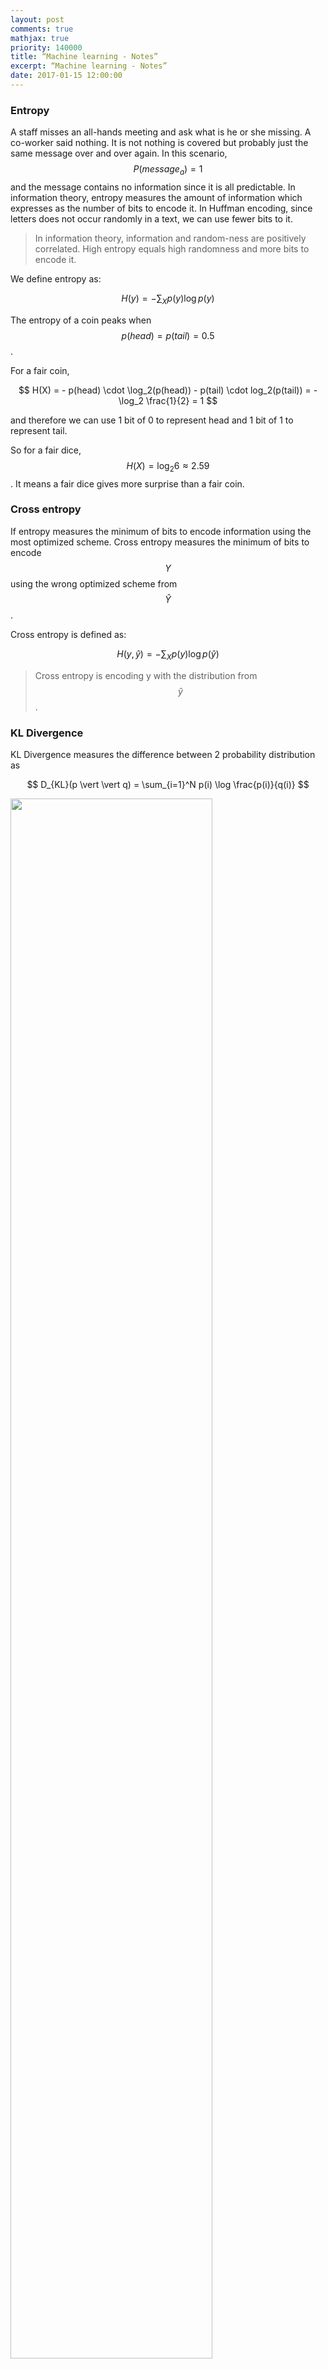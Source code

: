 ```yaml
---
layout: post
comments: true
mathjax: true
priority: 140000
title: “Machine learning - Notes”
excerpt: “Machine learning - Notes”
date: 2017-01-15 12:00:00
---
```


### Entropy

A staff misses an all-hands meeting and ask what is he or she missing. A co-worker said nothing. It is not nothing is covered but probably just the same message over and over again. In this scenario, $$P(message_a)=1$$ and the message contains no information since it is all predictable. In information theory, entropy measures the amount of information which expresses as the number of bits to encode it. In Huffman encoding, since letters does not occur randomly in a text, we can use fewer bits to it.

> In information theory, information and random-ness are positively correlated. High entropy equals high randomness and more bits to encode it.

We define entropy as:

$$
H(y) = - \sum_X p(y) \log p(y)
$$

The entropy of a coin peaks when $$p(head)=p(tail)=0.5$$. 

For a fair coin, 

$$ H(X) = - p(head) \cdot \log_2(p(head)) - p(tail) \cdot log_2(p(tail)) =  - \log_2 \frac{1}{2} = 1 $$ 

and therefore we can use 1 bit of 0 to represent head and 1 bit of 1 to represent tail.

So for a fair dice, $$ H(X) = \log_2 6 \approx 2.59 $$. It means a fair dice gives more surprise than a fair coin.

### Cross entropy

If entropy measures the minimum of bits to encode information using the most optimized scheme. Cross entropy measures the minimum of bits to encode $$Y$$ using the wrong optimized scheme from $$\hat{Y}$$.

Cross entropy is defined as:

$$
H(y, \hat{y}) = - \sum_X p(y) \log p(\hat{y})
$$

> Cross entropy is encoding y with the distribution from $$\hat{y}$$.

### KL Divergence

KL Divergence measures the difference between 2 probability distribution as

$$
D_{KL}(p \vert \vert q) = \sum_{i=1}^N p(i) \log \frac{p(i)}{q(i)} 
$$

<div class="imgcap">
<img src="/assets/ml/kl.png" style="border:none;width:80%">
</div>
Diagram source Wikipedia.

Recall:

$$
\begin{split}
H(p) & = - \sum p \log p \\
H(p, q) & = - \sum p \log q \\
D_{KL}(p \vert \vert q) & = \sum p \log \frac{p}{q} \\
\end{split}
$$

Compute cross entropy:

$$
\begin{split}
H(p, q) & = - \sum p \log q \\
   & = - \sum p \log p + \sum p \log p - \sum p \log q \\
   & = H(p) + \sum p \log \frac{p}{q} \\
   & = H(p) + D_{KL}(p \vert \vert q) 		 
\end{split}
$$

So cross entropy is the sum of entropy and KL-divergence.

$$
\begin{split}
H(p, q) & =  H(p) + D_{KL}(p \vert \vert q) 		 
\end{split}
$$


### Maximum Likelihood Estimation

Maximum Likelihood Estimation (MLE) is the same as minimize KL Divergence:

$$
\begin{split}
\hat\theta & = \arg\max_{\theta} \prod^N_{i=1} p(x_i \vert \theta ) \\
& = \arg\max_{\theta} \sum^N_{i=1} \log p(x_i \vert \theta ) \\
& = \arg\max_{\theta} \frac{1}{N} \sum^N_{i=1} \log p(x_i \vert \theta ) - \frac{1}{N} \sum^N_{i=1} \log p(x_i \vert \theta_0 ) \\
& = \arg\max_{\theta} \sum^N_{i=1} \log \frac {p(x_i \vert \theta )}{p(x_i \vert \theta_0 )} \\
& = \arg\max_{\theta} \sum_{x_i \in X} P(x_i \vert \theta_0) \log \frac {p(x_i \vert \theta )}{p(x_i \vert 
\theta_0 )} \\
& \implies \arg\min_{\theta}  D_{KL}(P(x_i \vert \theta_0) \vert \vert P(x_i \vert \theta)) \\
\end{split}
$$

which $$\theta_0$$ is the ground truth.

$$
\begin{split}
\hat\theta & = \arg\max_{\theta} \sum_{x_i \in X} P(x_i \vert \theta_0) \log \frac {p(x_i \vert \theta )}{p(x_i \vert \theta_0 )} \\
& = \arg\min_{\theta} \sum_{x_i \in X} P(x_i \vert \theta_0) \log p(x_i \vert \theta_0 ) -  P(x_i \vert \theta_0) \log p(x_i \vert \theta ) \\ 
& \implies \arg\min_{\theta} H(real world) - H(model)\\
\end{split}
$$

### Bias and variance

There are two sources of error. The variance is error sensitivity to small changes in the training set. It is often the result of overfitting: powerful model but not enough data. On the other hand, bias happens when the model is not powerful enough to make accurate prediction (underfitting). Usually a high variance but low bias model makes in-consistence prediction when trained with different batches of input. But the average prediction is close to the true value. The orange dots below are predictions make by a deep network. The predictions made by a highly variance model generate predictions widely spread around the true value. A highly variance model make consistence predictions but it is off from the true value.

<div class="imgcap">
<img src="/assets/ml/var.png" style="border:none;width:60%">
</div>

We define bias and variance as:

$$
\begin{split}
bias(\hat\theta) & = \mathbb{E}_{p(D\vert \theta_0)} (\hat\theta) - \theta_0 = \overline\theta - \theta_0 \\
\mathbb{V} (\hat\theta) & = \mathbb{E}_{p(D\vert \theta_0)} (\hat\theta - \overline\theta)^2 \\
\end{split}
$$

Here we proof that the mean square error is actually compose of a bias and a variance.

$$
\begin{split}
MSE & = \mathbb{E} (\hat\theta - \theta_0)^2 \\
& = \mathbb{E} [2 (\overline\theta^2 - \theta_0 \overline\theta - \overline\theta \hat \theta -  \theta_0 \hat\theta) + (\hat\theta - \theta_0)^2] \\
& = \mathbb{E} [\overline\theta^2 - 2 \theta_0 \overline\theta + \overline\theta^2] + \mathbb{E} [\overline\theta^2 - 2 \overline\theta \hat \theta + \overline\theta^2)] \\
 & = (\overline\theta - \theta_0)^2 + \mathbb{E} (\hat\theta - \overline\theta)^2 \\
& = bias(\hat\theta)^2 + \mathbb{V} (\hat\theta) \\
\end{split}
$$

Given:

$$
\begin{split}
& \mathbb{E} (\overline\theta^2 - \theta_0 \overline\theta - \overline\theta \hat \theta -  \theta_0 \hat\theta) \\
& = \overline\theta^2 - \theta_0\overline\theta - \overline\theta^2 - \theta_0\overline\theta \\
& = 0 \\
\end{split}
$$
 
> Simple model has high bias. Overfitting a high complexity model causes high variance.


### Norms
L0-norm (0 if x is 0, otherwise it is 1)

$$
L_0 = \begin{cases}
                        0 \quad \text{ if } x_i = 0 \\
                        1 \quad \text{otherwise}
                    \end{cases}
$$

L1-norm (Manhattan distance)

$$
\begin{split}
L_1 & = \| x \|_1 =  \sum^d_{i=0} \vert x_i \vert  \\
\| x - y \|_1 & =  \sum^d_{i=0} \vert x_i - y_i \vert  \\
\end{split}
$$

L2-norm (Euclidian distance)

$$
\begin{split}
L_2  & = \| x \|_2 = \| x \| =  \sqrt{\sum^d_{i=0} x_i^2}  \\
L_2^2  & =  \sum^d_{i=0} x_i^2 = x^Tx  \\
\| x - y \| & =  \sqrt{\sum^d_{i=0} (x_i - y_i)^2}  \\
\end{split}
$$

Lp-norm

$$
\begin{split}
L_p  & = \| x \|_p =  \sqrt[p]{\sum^d_{i=0} x_i^p}  \\
\end{split}
$$

$$\text{L}_\infty$$-norm

$$
\begin{split}
L_\infty (x) &  =  max(\vert x_i \vert)  \\
\end{split}
$$

### L1 regularization

$$
\begin{split}
J(W) & = \frac{1}{2} \| xw - y \|^2 + \frac{\lambda}{2} \vert w \vert
& = MSE + \text{ regularization cost }
\end{split}
$$

<div class="imgcap">
<img src="/assets/ml/L1.png" style="border:none;width:40%">
</div>

L1 regularization has a tendency to push $$w_i$$ to exactly 0. Therefore, L1-regularization increases the sparsity of $$W$$.


### L2 regularization

$$
\begin{split}
J(W) & = \frac{1}{2} \| xw - y \|^2 + \frac{\lambda}{2} \| w \|^2
& = MSE + \text{ regularization cost }
\end{split}
$$

$$ W^*_a$$ is where regularization cost is 0 and $$ W^*_b $$ is where MSE is minimum. The optimal solution for $$J$$ is where the concentric circle meet with the eclipse. This is the same as minimizing mean square error with the L2-norm constraint.

<div class="imgcap">
<img src="/assets/ml/L2.png" style="border:none;width:40%">
</div>

MSE with L2-regularization is also called **ridge regression**.

### Gaussian distribution/Normal distribution

$$
P(x) = \frac{1}{\sigma\sqrt{2\pi}}e^{-(x - \mu)^{2}/2\sigma^{2} } 
$$

$$
x \sim \mathcal{N}{\left(
\mu 
,
\sigma^2
\right)}
$$

### Binomial distributions

$$
P(x;p,n) = \left( \begin{array}{c} n \\ x \end{array} \right) p^{x}(1 - p)^{n-x}
$$
 
<div class="imgcap">
<img src="/assets/ml/bdist.png" style="border:none;width:50%">
</div>
Source: wiki

The Gaussian distribution is the limiting case for the binomial distribution with:

$$
\begin{split}
\mu & = n p \\
\sigma^2 & = n p (1-p) 
\end{split}
$$

### Poisson Distribution

Assuming a rare event with an event rate $$\lambda$$, the probability of observing x events within an interval $$t$$ is:

$$
P(x) = \frac{e^{-\lambda t} (\lambda t)^x}{x!}
$$

Example: If there were 2 earthquakes per 10 years, what is the chance of having 3 earth quakes in 20 years.

$$
\begin{split}
\lambda t & = 2 \cdot (\frac{20}{10}) = 4 \\
P(x) & = \frac{e^{-\lambda t} (\lambda t)^x}{x!} \\
P(3) & = \frac{e^{-4} \cdot 4^3}{3!}
\end{split}
$$

Given:

$$
\begin{split}
prob. & = p  = \frac{v}{N}  \\
P(x \vert N, p) & = \frac{N!}{x! (N-x)!} p^x(1-p)^{N-x} \\
\end{split}
$$

Proof:

$$
\begin{split}
P(x \vert v) & = \lim_{N\to\infty} P(x|N, v) \\
&= \lim_{N\to\infty} \frac{N!}{x! (N-x)!} (\frac{v}{N})^x(1-\frac{v}{N})^{N-x} \\
&= \lim_{N\to\infty} \frac{N(N-1)\cdots(N-x+1)}{N^x} \frac{v^x}{x!}(1-\frac{v}{N})^N(1-\frac{v}{N})^{-x} \\
&= 1 \cdot \frac{v^x}{x!} \cdot e^{-v} \cdot 1 & \text{Given } v \ll N \\
&= \frac{e^{-v} v^x }{x!}   \\
&= \frac{e^{-\lambda t} (\lambda t)^x }{x!}   & \text{Given }  v = \lambda t \\\\ 
\end{split}
$$

### Beta distribution

The definition of a beta distribution is:

$$
\begin{align} 
P(\theta \vert a, b) = \frac{\theta^{a-1} (1-\theta)^{b-1}} {B(a, b)}
\end{align}
$$

For discret variable, the beta function $$B$$ is defined as:

$$
\begin{align} 
B(a, b) & = \frac{\Gamma(a) \Gamma(b)} {\Gamma(a + b)} \\
\Gamma(a) & = (a-1)!
\end{align}
$$

For continuos variable, the beta function is:

$$
\begin{align} 
B(a, b) = \int^1_0 \theta^{a-1} (1-\theta)^{b-1} d\theta
\end{align}
$$

Here are the beta distribution for different values of a and b. For $$a=b=1$$, the probability is uniformly distributed:  
<div class="imgcap">
<img src="/assets/ml/c1.png" style="border:none;width:20%">
</div>

For $$a=10, b=1$$:
<div class="imgcap">
<img src="/assets/ml/c2.png" style="border:none;width:20%">
</div>

For $$a=1, b=10$$:
<div class="imgcap">
<img src="/assets/ml/c3.png" style="border:none;width:20%">
</div>

For $$a=b=0.5$$:
<div class="imgcap">
<img src="/assets/ml/c4.png" style="border:none;width:20%">
</div>

For $$a=2, b=3$$:
<div class="imgcap">
<img src="/assets/ml/c5.png" style="border:none;width:20%">
</div>

### Probabilities

Basic:

$$
\begin{split}
P(A, B) &= P(B) P(A \vert B) \\
P(A \vert B) &= \frac{P(A, B)}{P(B)} \\
P(A, B \vert C) &= P(A \vert B, C) P(B \vert C) \\ 
\end{split}
$$

Given 2 events $$ x_i, x_j $$ are independent:

$$
\begin{align} 
P(x_i, x_j ) & = P(x_i) P(x_j ) \\
P(x_i, x_j \vert y) & = P(x_i \vert y) P(x_j \vert y) \\
\end{align} 
$$

#### Bayes' theorem

$$
\begin{split}
P(A \vert B) & = \frac{P(B \vert A) P(A)}{P(B)} \\
P(A \vert B) & = \frac{P(B \vert A) P(A)}{\sum^n_i P(B, A_i) } = \frac{P(B \vert A) P(A)}{\sum^n_i P(B, \vert A_i) P(A_i) }
\end{split}
$$

Apply Bayes' theorem to conditional probability

$$
P(A \vert B, C) = \frac{P(B \vert A, C) P(A \vert C)}{ P(B \vert C)}
$$

Proof:

$$
\begin{split}
P(A \vert B,C) & =  \frac{P(B,C \vert A) P(A)} {P(B,C)} \\
& = \frac{P(B \vert A, C) P(C \vert A) P(A)}{P(B,C)} \\ 
& = \frac{P(B \vert A, C) \frac{P(C \vert A) P(A)}{P(C)}}{\frac{P(B,C)}{P(C)}} \\ 
& = \frac{P(B \vert A, C) P(A \vert C)}{ P(B \vert C)} \\
\end{split}
$$

#### Naive Bayes' theorem

Naive Bayes' theorem assume $$ x_i$$ and $$x_j$$ are independent. i.e.

$$
\begin{align} 
P(x_i, x_j \vert y) & = P(x_i \vert y) P(x_j \vert y) \\
\end{align} 
$$

$$
\begin{split}
P(y \vert x_1, x_2, \cdots , x_n) & = \frac{P(x_1, x_2, \cdots , x_n \vert y) P(y)}{P(x_1, x_2, \cdots , x_n)} \\
& = \frac{P(x_1 \vert y) P(x_2 \vert y) \cdots  P(x_n \vert y) P(y)}{P(x_1, x_2, \cdots , x_n)} \\
& \propto P(x_1 \vert y) P(x_2 \vert y) \cdots  P(x_n \vert y) P(y) \\
\end{split}
$$

We often ignore the marginal property (the denominator) in Naive Bayes theorem because it is constant and therefore not important when we are optimizing or comparing the parameters for the model.

### Terms

#### Term frequency–Inverse document frequency (tf-idf)

tf-idf measures the frequency of a term in a document corrected by how common the term in the documents.

Term frequency, Inverse document frequency:

$$
\begin{align} 
tf(t,d) & = \text{Frequency of a term in a document} \\
idf(t) & = \log \frac{\text{number of documents}}{\text{number of documents containing the term }} \\
tf-idf(t, d) & = tf(t,d) \cdot idf(t) \\
\end{align} 
$$

where n is the number of documents and the number of documents containing the term.
